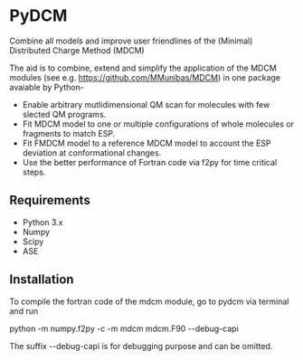 # PyDCM
Combine all models and improve user friendlines of the (Minimal) Distributed Charge Method (MDCM)

The aid is to combine, extend and simplify the application of the MDCM modules (see e.g. https://github.com/MMunibas/MDCM) in one package avaiable by Python-

- Enable arbitrary mutlidimensional QM scan for molecules with few slected QM programs.
- Fit MDCM model to one or multiple configurations of whole molecules or fragments to match ESP.
- Fit FMDCM model to a reference MDCM model to account the ESP deviation at conformational changes.
- Use the better performance of Fortran code via f2py for time critical steps.

## Requirements
- Python 3.x
- Numpy
- Scipy
- ASE

## Installation

To compile the fortran code of the mdcm module, go to pydcm via terminal and run

python -m numpy.f2py -c -m mdcm mdcm.F90 --debug-capi

The suffix --debug-capi is for debugging purpose and can be omitted.
